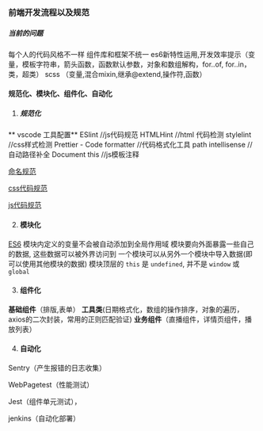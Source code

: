 ###  前端开发流程以及规范

##### 当前的问题
每个人的代码风格不一样
组件库和框架不统一
es6新特性运用,开发效率提示（变量，模板字符串，箭头函数，函数默认参数，对象和数组解构，for..of, for..in， 类，超类）
scss （变量,混合mixin,继承@extend,操作符,函数）

#### 规范化、模块化、组件化、自动化
1. ##### 规范化
** vscode 工具配置**
ESlint //js代码规范
HTMLHint  //html 代码检测
stylelint //css样式检测
Prettier - Code formatter  //代码格式化工具
path intellisense  //自动路径补全
Document this //js模板注释

[命名规范](https://devcloud.huaweicloud.com/docman/project/7158ffc402e84ef3b48d657b365cf235/docman/detail/2854238/list)

[css代码规范](https://devcloud.huaweicloud.com/docman/project/7158ffc402e84ef3b48d657b365cf235/docman/detail/2854236/list)

[js代码规范](https://devcloud.huaweicloud.com/docman/project/7158ffc402e84ef3b48d657b365cf235/docman/detail/2854237/list)

2. #### 模块化
[ES6](https://juejin.im/post/5ca0df406fb9a05e444f2bed)
模块内定义的变量不会被自动添加到全局作用域
模块要向外面暴露一些自己的数据, 这些数据可以被外界访问到
一个模块可以从另外一个模块中导入数据(即可以使用其他模块的数据)
模块顶层的 `this` 是 `undefined`, 并不是 `window` 或 `global`

3. #### 组件化
**基础组件**（排版,表单）
**工具类**(日期格式化，数组的操作排序，对象的遍历，axios的二次封装，常用的正则匹配验证)
**业务组件**（直播组件，详情页组件，播放列表）

4. #### 自动化
Sentry（产生报错的日志收集）

WebPagetest（性能测试）

Jest（组件单元测试），

jenkins（自动化部署）



